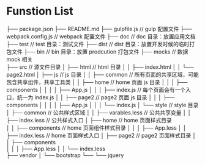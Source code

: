 #   Funstion List
├── package.json
├── README.md
├── gulpfile.js                  // gulp 配置文件
├── webpack.config.js            // webpack 配置文件
├── doc                          // doc  目录：放置应用文档
├── test                         // test 目录：测试文件
├── dist                         // dist 目录：放置开发时候的临时打包文件
├── bin                          // bin  目录：放置 prodcution 打包文件
├── mocks                        // 数据 mock 相关  
├── src                          // 源文件目录
│   ├── html                     // html 目录 
│   │   ├── index.html
│   │   └── page2.html
│   ├── js                       // js 目录 
│   │   ├── common               // 所有页面的共享区域，可能包含共享组件，共享工具类
│   │   ├── home                 // home 页面 js 目录
│   │   │   ├── components
│   │   │   │   ├── App.js
│   │   │   ├── index.js         // 每个页面会有一个入口，统一为 index.js
│   │   ├── page2                // page2 页面 js 目录
│   │   │   ├── components
│   │   │   │   ├── App.js
│   │   │   └── index.js
│   └── style                    // style 目录
│       ├── common               // 公共样式区域
│       │   ├── varables.less    // 公共共享变量
│       │   ├── index.less       // 公共样式入口
│       ├── home                 // home 页面样式目录    
│       │   ├── components       // home 页面组件样式目录
│       │   │   ├── App.less 
│       │   ├── index.less       // home 页面样式入口
│       ├── page2                // page2 页面样式目录
│       │   ├── components       
│       │   │   ├── App.less
│       │   └── index.less       
├── vendor
│   └── bootstrap
└── └── jquery
